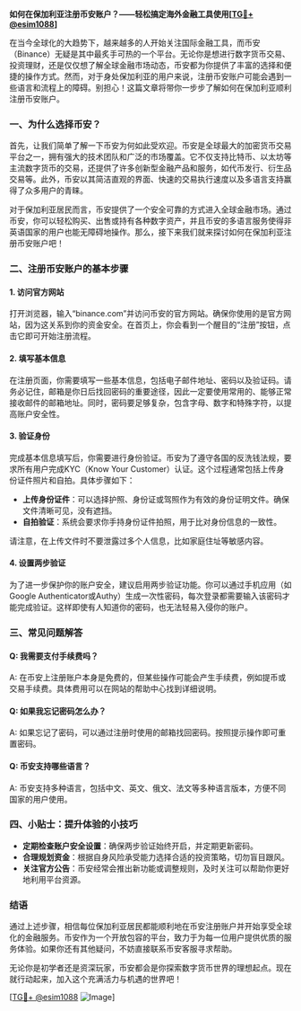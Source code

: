 **如何在保加利亚注册币安账户？——轻松搞定海外金融工具使用[[TG💪+ @esim1088](https://t.me/s/esim1088)]**

在当今全球化的大趋势下，越来越多的人开始关注国际金融工具，而币安（Binance）无疑是其中最炙手可热的一个平台。无论你是想进行数字货币交易、投资理财，还是仅仅想了解全球金融市场动态，币安都为你提供了丰富的选择和便捷的操作方式。然而，对于身处保加利亚的用户来说，注册币安账户可能会遇到一些语言和流程上的障碍。别担心！这篇文章将带你一步步了解如何在保加利亚顺利注册币安账户。

### 一、为什么选择币安？

首先，让我们简单了解一下币安为何如此受欢迎。币安是全球最大的加密货币交易平台之一，拥有强大的技术团队和广泛的市场覆盖。它不仅支持比特币、以太坊等主流数字货币的交易，还提供了许多创新型金融产品和服务，如代币发行、衍生品交易等。此外，币安以其简洁直观的界面、快速的交易执行速度以及多语言支持赢得了众多用户的青睐。

对于保加利亚居民而言，币安提供了一个安全可靠的方式进入全球金融市场。通过币安，你可以轻松购买、出售或持有各种数字资产，并且币安的多语言服务使得非英语国家的用户也能无障碍地操作。那么，接下来我们就来探讨如何在保加利亚注册币安账户吧！

### 二、注册币安账户的基本步骤

#### 1. 访问官方网站

打开浏览器，输入“binance.com”并访问币安的官方网站。确保你使用的是官方网站，因为这关系到你的资金安全。在首页上，你会看到一个醒目的“注册”按钮，点击它即可开始注册流程。

#### 2. 填写基本信息

在注册页面，你需要填写一些基本信息，包括电子邮件地址、密码以及验证码。请务必记住，邮箱是你日后找回密码的重要途径，因此一定要使用常用的、能够正常接收邮件的邮箱地址。同时，密码要足够复杂，包含字母、数字和特殊字符，以提高账户安全性。

#### 3. 验证身份

完成基本信息填写后，你需要进行身份验证。币安为了遵守各国的反洗钱法规，要求所有用户完成KYC（Know Your Customer）认证。这个过程通常包括上传身份证件照片和自拍。具体步骤如下：

- **上传身份证件**：可以选择护照、身份证或驾照作为有效的身份证明文件。确保文件清晰可见，没有遮挡。
- **自拍验证**：系统会要求你手持身份证件拍照，用于比对身份信息的一致性。

请注意，在上传文件时不要泄露过多个人信息，比如家庭住址等敏感内容。

#### 4. 设置两步验证

为了进一步保护你的账户安全，建议启用两步验证功能。你可以通过手机应用（如Google Authenticator或Authy）生成一次性密码，每次登录都需要输入该密码才能完成验证。这样即使有人知道你的密码，也无法轻易入侵你的账户。

### 三、常见问题解答

#### Q: 我需要支付手续费吗？
A: 在币安上注册账户本身是免费的，但某些操作可能会产生手续费，例如提币或交易手续费。具体费用可以在网站的帮助中心找到详细说明。

#### Q: 如果我忘记密码怎么办？
A: 如果忘记了密码，可以通过注册时使用的邮箱找回密码。按照提示操作即可重置密码。

#### Q: 币安支持哪些语言？
A: 币安支持多种语言，包括中文、英文、俄文、法文等多种语言版本，方便不同国家的用户使用。

### 四、小贴士：提升体验的小技巧

- **定期检查账户安全设置**：确保两步验证始终开启，并定期更新密码。
- **合理规划资金**：根据自身风险承受能力选择合适的投资策略，切勿盲目跟风。
- **关注官方公告**：币安经常会推出新功能或调整规则，及时关注可以帮助你更好地利用平台资源。

### 结语

通过上述步骤，相信每位保加利亚居民都能顺利地在币安注册账户并开始享受全球化的金融服务。币安作为一个开放包容的平台，致力于为每一位用户提供优质的服务体验。如果你还有其他疑问，不妨直接联系币安客服寻求帮助。

无论你是初学者还是资深玩家，币安都会是你探索数字货币世界的理想起点。现在就行动起来，加入这个充满活力与机遇的世界吧！

[[TG💪+ @esim1088](https://t.me/s/esim1088) ![Image](https://i.postimg.cc/4NQfJmqS/Snipaste-2025-05-13-00-14-12.png)]